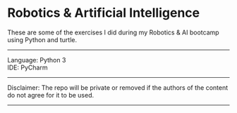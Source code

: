 # Robotics & Artificial Intelligence

These are some of the exercises I did during my Robotics & AI bootcamp using Python and turtle.

---

Language: Python 3 <br>
IDE: PyCharm

---

Disclaimer: The repo will be private or removed if the authors of the content do not agree for it to be used.

---
